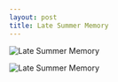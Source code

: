 ```yaml
---
layout: post
title: Late Summer Memory
---
```


<script type="text/JavaScript">
        window.onload = function(){
              var img = document.getElementById("img");
                img.ondblclick = function(){
                    if(this.width == this.attributes['default_width'].value && this.height == this.attributes['default_height'].value){
                        this.width *=3;
                        this.height *= 3;
                    }else{
                        this.width = this.attributes['default_width'].value ;
                        this.height = this.attributes['default_height'].value;
                    }
                }
        };
</script>
![Late Summer Memory](https://img.nikonsrc.com/image/IsDqx0NQjJEK4auyZM_CD0AFkee9s3Y7AWTanMPcicuasNxvhR1SQvXdj13OBEl5UvMF2YvsSiFi_pWM54Un4Q/item.JPG)

<img src="https://img.nikonsrc.com/image/IsDqx0NQjJEK4auyZM_CD0AFkee9s3Y7AWTanMPcicuasNxvhR1SQvXdj13OBEl5UvMF2YvsSiFi_pWM54Un4Q/item.JPG" alt="Late Summer Memory">
